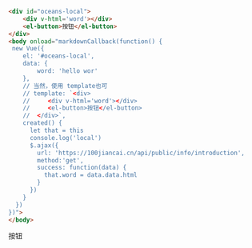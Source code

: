 ```html
<div id="oceans-local">
    <div v-html='word'></div>
    <el-button>按钮</el-button>
</div>
<body onload="markdownCallback(function() {
 new Vue({
    el: '#oceans-local',
    data: {
        word: 'hello wor'
    },
    // 当然，使用 template也可
    // template: `<div>
    //     <div v-html='word'></div>
    //     <el-button>按钮</el-button>
    //  </div>`,
    created() {
      let that = this
      console.log('local')
      $.ajax({
        url: 'https://100jiancai.cn/api/public/info/introduction',
        method:'get',
        success: function(data) {
          that.word = data.data.html
        }
      })
    }
  })
})">
</body>
```

<div id="oceans-local">
    <div v-html='word'></div>
    <el-button style="width: 100%;">按钮</el-button>
</div>
<body onload="markdownCallback(function() {
 new Vue({
    el: '#oceans-local',
    data: {
        word: 'hello wor'
    },
    created() {
      let that = this;
      console.log('local');
      $.ajax({
        url: 'https://100jiancai.cn/api/public/info/introduction',
        method:'get',
        success: function(data) {
          that.word = data.data.html
        }
      })
    }
  })
})">
</body>

